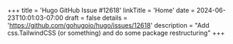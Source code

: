 +++
title = 'Hugo GitHub Issue #12618'
linkTitle = 'Home'
date = 2024-06-23T10:01:03-07:00
draft = false
details = 'https://github.com/gohugoio/hugo/issues/12618'
description = "Add css.TailwindCSS (or something) and do some package restructuring"
+++
